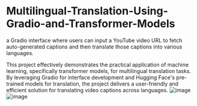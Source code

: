 # Multilingual-Translation-Using-Gradio-and-Transformer-Models

 a Gradio interface where users can input a YouTube video URL to fetch auto-generated captions and then translate those captions into various languages.

This project effectively demonstrates the practical application of machine learning, specifically
transformer models, for multilingual translation tasks. By leveraging Gradio for interface development
and Hugging Face's pre-trained models for translation, the project delivers a user-friendly and efficient
solution for translating video captions across languages.
![image](https://github.com/varshathejes/Multilingual-Translation-Using-Gradio-and-Transformer-Models/assets/106915266/9e0752b0-1520-40db-b2d2-2d2b114e6300)
![image](https://github.com/varshathejes/Multilingual-Translation-Using-Gradio-and-Transformer-Models/assets/106915266/b90d6369-d689-4e15-ae03-e96a841d6fb3)
